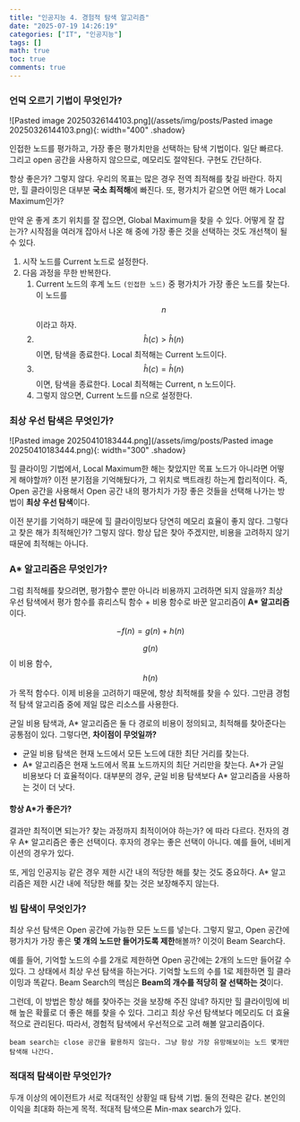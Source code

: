 ```yaml
---
title: "인공지능 4. 경험적 탐색 알고리즘"
date: "2025-07-19 14:26:19"
categories: ["IT", "인공지능"]
tags: []
math: true
toc: true
comments: true
---
```


### 언덕 오르기 기법이 무엇인가?

![Pasted image 20250326144103.png](/assets/img/posts/Pasted image 20250326144103.png){: width="400" .shadow}

인접한 노드를 평가하고, 가장 좋은 평가치만을 선택하는 탐색 기법이다.
일단 빠르다. 그리고 open 공간을 사용하지 않으므로, 메모리도 절약된다. 구현도 간단하다.

항상 좋은가? 그렇지 않다. 우리의 목표는 많은 경우 전역 최적해를 찾길 바란다. 하지만, 힐 클라이밍은 대부분 **국소 최적해**에 빠진다. 또, 평가치가 같으면 어떤 해가 Local Maximum인가?

만약 운 좋게 초기 위치를 잘 잡으면, Global Maximum을 찾을 수 있다. 어떻게 잘 잡는가?
시작점을 여러개 잡아서 나온 해 중에 가장 좋은 것을 선택하는 것도 개선책이 될 수 있다.

1. 시작 노드를 Current 노드로 설정한다.
2. 다음 과정을 무한 반복한다.
	1. Current 노드의 후계 노드 `(인접한 노드)` 중 평가치가 가장 좋은 노드를 찾는다. 이 노드를 $$n$$이라고 하자.
	2. $$\hat{h}(c) > \hat{h}(n)$$이면, 탐색을 종료한다. Local 최적해는 Current 노드이다.
	3. $$\hat{h} (c) = \hat{h}(n)$$이면, 탐색을 종료한다. Local 최적해는 Current, n 노드이다.
	4. 그렇지 않으면, Current 노드를 n으로 설정한다.

### 최상 우선 탐색은 무엇인가?

![Pasted image 20250410183444.png](/assets/img/posts/Pasted image 20250410183444.png){: width="300" .shadow}

힐 클라이밍 기법에서, Local Maximum한 해는 찾았지만 목표 노드가 아니라면 어떻게 해야할까?
이전 분기점을 기억해뒀다가, 그 위치로 백트래킹 하는게 합리적이다. 즉, Open 공간을 사용해서 Open 공간 내의 평가치가 가장 좋은 것들을 선택해 나가는 방법이 **최상 우선 탐색**이다.

이전 분기를 기억하기 때문에 힐 클라이밍보다 당연히 메모리 효율이 좋지 않다. 그렇다고 찾은 해가 최적해인가? 그렇지 않다. 항상 답은 찾아 주겠지만, 비용을 고려하지 않기 때문에 최적해는 아니다.

### A* 알고리즘은 무엇인가?
그럼 최적해를 찾으려면, 평가함수 뿐만 아니라 비용까지 고려하면 되지 않을까? 최상 우선 탐색에서 평가 함수를 휴리스틱 함수 + 비용 함수로 바꾼 알고리즘이 **A\* 알고리즘**이다. 

$$
-f(n)= g(n) + h(n)
$$

$$g(n)$$이 비용 함수, $$h(n)$$가 목적 함수다. 이제 비용을 고려하기 때문에, 항상 최적해를 찾을 수 있다. 그만큼 경험적 탐색 알고리즘 중에 제일 많은 리소스를 사용한다.

균일 비용 탐색과, A\* 알고리즘은 둘 다 경로의 비용이 정의되고, 최적해를 찾아준다는 공통점이 있다. 그렇다면, **차이점이 무엇일까?**
- 균일 비용 탐색은 현재 노드에서 모든 노드에 대한 최단 거리를 찾는다.
- A\* 알고리즘은 현재 노드에서 목표 노드까지의 최단 거리만을 찾는다.
A\*가 균일 비용보다 더 효율적이다. 대부분의 경우, 균일 비용 탐색보다 A\* 알고리즘을 사용하는 것이 더 낫다.

#### 항상 A\*가 좋은가?
결과만 최적이면 되는가? 찾는 과정까지 최적이어야 하는가? 에 따라 다르다. 전자의 경우 A\* 알고리즘은 좋은 선택이다. 후자의 경우는 좋은 선택이 아니다. 예를 들어, 네비게이션의 경우가 있다. 

또, 게임 인공지능 같은 경우 제한 시간 내의 적당한 해를 찾는 것도 중요하다. A\* 알고리즘은 제한 시간 내에 적당한 해를 찾는 것은 보장해주지 않는다.

### 빔 탐색이 무엇인가?
최상 우선 탐색은 Open 공간에 가능한 모든 노드를 넣는다. 그렇지 말고, Open 공간에 평가치가 가장 좋은 **몇 개의 노드만 들어가도록 제한**해볼까? 이것이 Beam Search다.

예를 들어, 기억할 노드의 수를 2개로 제한하면 Open 공간에는 2개의 노드만 들어갈 수 있다. 그 상태에서 최상 우선 탐색을 하는거다. 기억할 노드의 수를 1로 제한하면 힐 클라이밍과 똑같다. Beam Search의 핵심은 **Beam의 개수를 적당히 잘 선택하는 것**이다.

그런데, 이 방법은 항상 해를 찾아주는 것을 보장해 주진 않네? 하지만 힐 클라이밍에 비해 높은 확률로 더 좋은 해를 찾을 수 있다. 그리고 최상 우선 탐색보다 메모리도 더 효율적으로 관리된다. 따라서, 경험적 탐색에서 우선적으로 고려 해볼 알고리즘이다.

`beam search는 close 공간을 활용하지 않는다. 그냥 항상 가장 유망해보이는 노드 몇개만 탐색해 나간다.`

### 적대적 탐색이란 무엇인가?
두개 이상의 에이전트가 서로 적대적인 상황일 때 탐색 기법. 둘의 전략은 같다. 본인의 이익을 최대화 하는게 목적. 적대적 탐색으론 Min-max search가 있다.